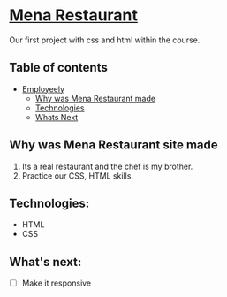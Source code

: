 # [Mena Restaurant](https://mena-site.netlify.app/)
Our first project with css and html within the course. 

## Table of contents 
- [Employeely](#employeely)
  - [Why was Mena Restaurant made](#why-mena-restaurant-made)
  - [Technologies](#technologies)
  - [Whats Next](#whats-next)
  
## Why was Mena Restaurant site made

1. Its a real restaurant and the chef is my brother.
2. Practice our CSS, HTML skills.

## Technologies:

* HTML
* CSS

## What's next:

-[ ] Make it responsive 

